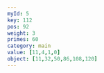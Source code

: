 ```yaml
---
myId: 5
key: 112
pos: 92
weight: 3
primes: 60
category: main
value: [11,4,1,0]
object: [11,32,50,86,108,120]
---
```

